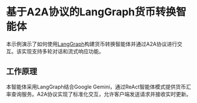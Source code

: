 # 基于A2A协议的LangGraph货币转换智能体

本示例演示了如何使用[LangGraph](https://langchain-ai.github.io/langgraph/)构建货币转换智能体并通过A2A协议进行交互。该实现支持多轮对话和流式响应功能。

## 工作原理

本智能体采用LangGraph结合Google Gemini，通过ReAct智能体模式提供货币汇率查询服务。A2A协议实现了标准化交互，允许客户端发送请求并接收实时更新。